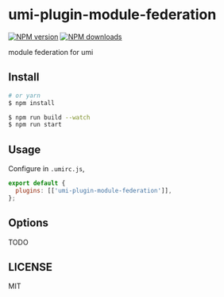 # umi-plugin-module-federation

[![NPM version](https://img.shields.io/npm/v/umi-plugin-module-federation.svg?style=flat)](https://npmjs.org/package/umi-plugin-module-federation) [![NPM downloads](http://img.shields.io/npm/dm/umi-plugin-module-federation.svg?style=flat)](https://npmjs.org/package/umi-plugin-module-federation)

module federation for umi

## Install

```bash
# or yarn
$ npm install
```

```bash
$ npm run build --watch
$ npm run start
```

## Usage

Configure in `.umirc.js`,

```js
export default {
  plugins: [['umi-plugin-module-federation']],
};
```

## Options

TODO

## LICENSE

MIT
